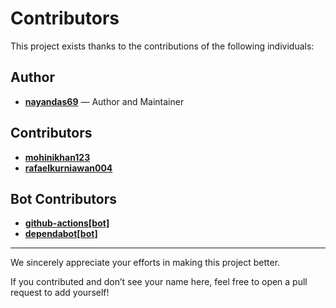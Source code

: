 # Contributors

This project exists thanks to the contributions of the following individuals:

## Author

- [**nayandas69**](https://github.com/nayandas69) — Author and Maintainer

## Contributors

- [**mohinikhan123**](https://github.com/mohinikhan123)
- [**rafaelkurniawan004**](https://github.com/rafaelkurniawan004)

## Bot Contributors

- [**github-actions[bot]**](https://github.com/github-actions[bot])
- [**dependabot[bot]**](https://github.com/dependabot[bot])

---

We sincerely appreciate your efforts in making this project better.

If you contributed and don’t see your name here, feel free to open a pull request to add yourself!
